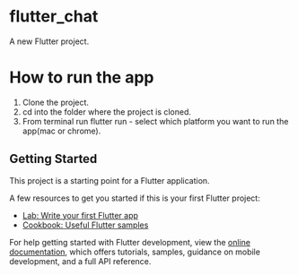 # flutter_chat

A new Flutter project.

# How to run the app

1. Clone the project.
2. cd into the folder where the project is cloned.
3. From terminal run flutter run - select which platform you want to run the app(mac or chrome).

## Getting Started

This project is a starting point for a Flutter application.

A few resources to get you started if this is your first Flutter project:

- [Lab: Write your first Flutter app](https://docs.flutter.dev/get-started/codelab)
- [Cookbook: Useful Flutter samples](https://docs.flutter.dev/cookbook)

For help getting started with Flutter development, view the
[online documentation](https://docs.flutter.dev/), which offers tutorials,
samples, guidance on mobile development, and a full API reference.
